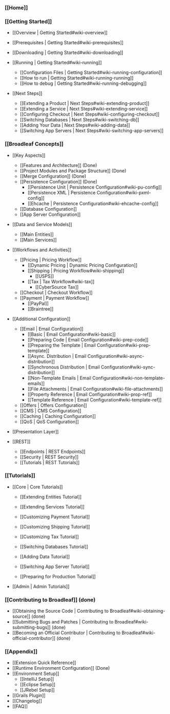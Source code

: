 ### [[Home]]

### [[Getting Started]]

- [[Overview | Getting Started#wiki-overview]]
- [[Prerequisites | Getting Started#wiki-prerequisites]]
- [[Downloading | Getting Started#wiki-downloading]]
- [[Running | Getting Started#wiki-running]]
    - [[Configuration Files | Getting Started#wiki-running-configuration]]
    - [[How to run | Getting Started#wiki-running-running]]
    - [[How to debug | Getting Started#wiki-running-debugging]]

- [[Next Steps]]
    - [[Extending a Product | Next Steps#wiki-extending-product]]
    - [[Extending a Service | Next Steps#wiki-extending-service]]
    - [[Configuring Checkout | Next Steps#wiki-configuring-checkout]]
    - [[Switching Databases | Next Steps#wiki-switching-db]]
    - [[Adding Your Data | Next Steps#wiki-adding-data]]
    - [[Switching App Servers | Next Steps#wiki-switching-app-servers]]

### [[Broadleaf Concepts]]

- [[Key Aspects]]
    - [[Features and Architecture]] (Done)
    - [[Project Modules and Package Structure]] (Done)
    - [[Merge Configuration]] (Done)
    - [[Persistence Configuration]] (Done)
        - [[Persistence Unit | Persistence Configuration#wiki-pu-config]]
        - [[Persistence XML | Persistence Configuration#wiki-pxml-config]]
        - [[Ehcache | Persistence Configuration#wiki-ehcache-config]]
    - [[Database Configuration]]
    - [[App Server Configuration]]

- [[Data and Service Models]]
    - [[Main Entities]]
    - [[Main Services]]

- [[Workflows and Activities]]
    - [[Pricing | Pricing Workflow]]
        - [[Dynamic Pricing | Dynamic Pricing Configuration]]
        - [[Shipping | Pricing Workflow#wiki-shipping]]
            - [[USPS]]
        - [[Tax | Tax Workflow#wiki-tax]]
            - [[CyberSource Tax]]
    - [[Checkout | Checkout Workflow]]
    - [[Payment | Payment Workflow]]
        - [[PayPal]]
        - [[Braintree]]

- [[Additional Configuration]]
    - [[Email | Email Configuration]]
        - [[Basic | Email Configuration#wiki-basic]]
        - [[Preparing Code | Email Configuration#wiki-prep-code]]
        - [[Preparing the Template | Email Configuration#wiki-prep-template]]
        - [[Async. Distribution | Email Configuration#wiki-async-distribution]]
        - [[Synchronous Distribution | Email Configuration#wiki-sync-distribution]]
        - [[Non-Template Emails | Email Configuration#wiki-non-template-emails]]
        - [[File Attachments | Email Configuration#wiki-file-attachments]]
        - [[Property Reference | Email Configuration#wiki-prop-ref]]
        - [[Template Reference | Email Configuration#wiki-template-ref]]
    - [[Offers | Offers Configuration]]
    - [[CMS | CMS Configuration]]
    - [[Caching | Caching Configuration]]
    - [[QoS | QoS Configuration]]

- [[Presentation Layer]]

- [[REST]]
    - [[Endpoints | REST Endpoints]]
    - [[Security | REST Security]]
    - [[Tutorials | REST Tutorials]]

### [[Tutorials]]

- [[Core | Core Tutorials]]
    - [[Extending Entities Tutorial]]
    - [[Extending Services Tutorial]]

    - [[Customizing Payment Tutorial]]
    - [[Customizing Shipping Tutorial]]
    - [[Customizing Tax Tutorial]]

    - [[Switching Databases Tutorial]]
    - [[Adding Data Tutorial]]
    - [[Switching App Server Tutorial]]
    - [[Preparing for Production Tutorial]]

- [[Admin | Admin Tutorials]]

### [[Contributing to Broadleaf]] (done)

- [[Obtaining the Source Code | Contributing to Broadleaf#wiki-obtaining-source]] (done)
- [[Submitting Bugs and Patches | Contributing to Broadleaf#wiki-submitting-bugs]] (done)
- [[Becoming an Official Contributor | Contributing to Broadleaf#wiki-official-contributor]] (done)

### [[Appendix]]

- [[Extension Quick Reference]]
- [[Runtime Environment Configuration]] (Done)
- [[Environment Setup]]
    - [[IntelliJ Setup]]
    - [[Eclipse Setup]]
    - [[JRebel Setup]]
- [[Grails Plugin]]
- [[Changelog]]
- [[FAQ]]
